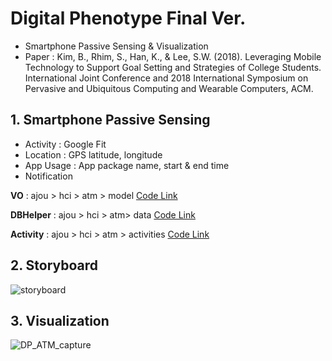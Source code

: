 # Digital Phenotype Final Ver.
- Smartphone Passive Sensing & Visualization
- Paper : Kim, B., Rhim, S., Han, K., & Lee, S.W. (2018). Leveraging Mobile Technology to Support Goal Setting and Strategies of College Students. International Joint Conference and 2018 International Symposium on Pervasive and Ubiquitous Computing and Wearable Computers, ACM.   

## 1. Smartphone Passive Sensing
  - Activity : Google Fit 
  - Location : GPS latitude, longitude 
  - App Usage : App package name, start & end time 
  - Notification
  
 **VO** : ajou > hci > atm > model [Code Link](https://github.com/sy2399/ATM_Automated-Time-Management/tree/master/app/src/main/java/ajou/hci/atm/model)
 
 **DBHelper** : ajou > hci > atm> data [Code Link](https://github.com/sy2399/ATM_Automated-Time-Management/tree/master/app/src/main/java/ajou/hci/atm/data)
 
 **Activity** : ajou > hci > atm > activities [Code Link](https://github.com/sy2399/ATM_Automated-Time-Management/tree/master/app/src/main/java/ajou/hci/atm/activities)
 

 
 
 
## 2. Storyboard
![storyboard](https://user-images.githubusercontent.com/25919167/77840743-b3f69880-71c5-11ea-9565-0ffbfa5d18b3.png)

## 3. Visualization

![DP_ATM_capture](https://user-images.githubusercontent.com/25919167/77718491-6d1e6c80-7026-11ea-8465-e0d479f1e887.png)

